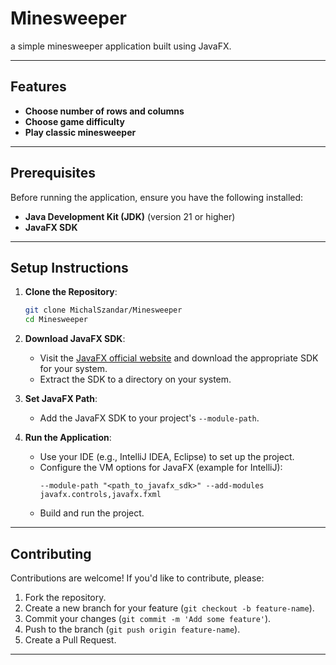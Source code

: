 # Minesweeper
a simple minesweeper application built using JavaFX. 

---

## Features

- **Choose number of rows and columns**
- **Choose game difficulty**
- **Play classic minesweeper**

---

## Prerequisites

Before running the application, ensure you have the following installed:

- **Java Development Kit (JDK)** (version 21 or higher)
- **JavaFX SDK**

---

## Setup Instructions

1. **Clone the Repository**:
   ```bash
   git clone MichalSzandar/Minesweeper
   cd Minesweeper
   ```

2. **Download JavaFX SDK**:
   - Visit the [JavaFX official website](https://openjfx.io) and download the appropriate SDK for your system.
   - Extract the SDK to a directory on your system.

3. **Set JavaFX Path**:
   - Add the JavaFX SDK to your project's `--module-path`.

4. **Run the Application**:
   - Use your IDE (e.g., IntelliJ IDEA, Eclipse) to set up the project.
   - Configure the VM options for JavaFX (example for IntelliJ):
     ```
     --module-path "<path_to_javafx_sdk>" --add-modules javafx.controls,javafx.fxml
     ```
   - Build and run the project.

---

## Contributing

Contributions are welcome! If you'd like to contribute, please:

1. Fork the repository.
2. Create a new branch for your feature (`git checkout -b feature-name`).
3. Commit your changes (`git commit -m 'Add some feature'`).
4. Push to the branch (`git push origin feature-name`).
5. Create a Pull Request.

---

